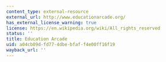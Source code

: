 ```yaml
---
content_type: external-resource
external_url: http://www.educationarcade.org/
has_external_license_warning: true
license: https://en.wikipedia.org/wiki/All_rights_reserved
status: ''
title: Education Arcade
uid: a04cb09d-fd77-4dbe-bfaf-f4e00ff16f19
wayback_url: ''
---
```

